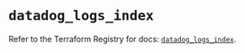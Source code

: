 # `datadog_logs_index`

Refer to the Terraform Registry for docs: [`datadog_logs_index`](https://registry.terraform.io/providers/datadog/datadog/3.44.1/docs/resources/logs_index).
